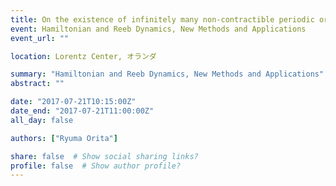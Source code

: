 ```yaml
---
title: On the existence of infinitely many non-contractible periodic orbits in Hamiltonian dynamics on closed symplectic manifolds
event: Hamiltonian and Reeb Dynamics, New Methods and Applications
event_url: ""

location: Lorentz Center, オランダ

summary: "Hamiltonian and Reeb Dynamics, New Methods and Applications"
abstract: ""

date: "2017-07-21T10:15:00Z"
date_end: "2017-07-21T11:00:00Z"
all_day: false

authors: ["Ryuma Orita"]

share: false  # Show social sharing links?
profile: false  # Show author profile?
---
```


